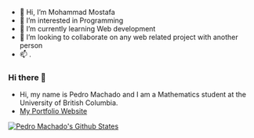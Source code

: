 - 👋 Hi, I’m Mohammad Mostafa
- 👀 I’m interested in Programming
- 🌱 I’m currently learning Web development
- 💞️ I’m looking to collaborate on any web related project with another person
- 📫 .

### Hi there 👋

- Hi, my name is Pedro Machado and I am a Mathematics student at the University of British Columbia.
- [My Portfolio Website](https://www.machadopedro.com)

[![Pedro Machado's Github States](https://github-readme-stats.vercel.app/api?username=machadop1407&show_icons=true&theme=dracula)](https://github.com/machadop1407/github-readme-stats)

<!---
mohammad-mostafa94/mohammad-mostafa94 is a ✨ special ✨ repository because its `README.md` (this file) appears on your GitHub profile.
You can click the Preview link to take a look at your changes.
--->
